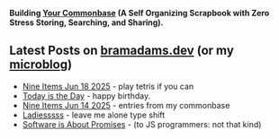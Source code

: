 **Building [Your Commonbase](https://yourcommonbase.com/) (A Self Organizing Scrapbook with Zero Stress Storing, Searching, and Sharing).**

## Latest Posts on [bramadams.dev](https://www.bramadams.dev/) (or my [microblog](https://bramses.micro.blog/))

<!--START_SECTION:feed-->
* [Nine Items Jun 18 2025](https:&#x2F;&#x2F;www.bramadams.dev&#x2F;nine-items-jun-18-2025&#x2F;) - play tetris if you can
* [Today is the Day](https:&#x2F;&#x2F;www.bramadams.dev&#x2F;today-is-the-day&#x2F;) - happy birthday.
* [Nine Items Jun 14 2025](https:&#x2F;&#x2F;www.bramadams.dev&#x2F;nine-items-jun-14-2025&#x2F;) - entries from my commonbase
* [Ladiesssss](https:&#x2F;&#x2F;www.bramadams.dev&#x2F;ladiesssss&#x2F;) - leave me alone type shift
* [Software is About Promises](https:&#x2F;&#x2F;www.bramadams.dev&#x2F;software-is-about-promises&#x2F;) - (to JS programmers: not that kind)
<!--END_SECTION:feed-->
